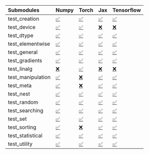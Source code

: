 | Submodules        | Numpy                                                                                                                           | Torch                                                                                                                           | Jax                                                                                                                             | Tensorflow                                                                                                                      |
|:------------------|:--------------------------------------------------------------------------------------------------------------------------------|:--------------------------------------------------------------------------------------------------------------------------------|:--------------------------------------------------------------------------------------------------------------------------------|:--------------------------------------------------------------------------------------------------------------------------------|
| test_creation     | <a href="https://github.com/unifyai/ivy/runs/7882379005?check_suite_focus=true" rel="noopener noreferrer" target="_blank">✅</a> | <a href="https://github.com/unifyai/ivy/runs/7882381315?check_suite_focus=true" rel="noopener noreferrer" target="_blank">✅</a> | <a href="https://github.com/unifyai/ivy/runs/7882384146?check_suite_focus=true" rel="noopener noreferrer" target="_blank">✅</a> | <a href="https://github.com/unifyai/ivy/runs/7882386483?check_suite_focus=true" rel="noopener noreferrer" target="_blank">✅</a> |
| test_device       | <a href="https://github.com/unifyai/ivy/runs/7882379168?check_suite_focus=true" rel="noopener noreferrer" target="_blank">✅</a> | <a href="https://github.com/unifyai/ivy/runs/7882381466?check_suite_focus=true" rel="noopener noreferrer" target="_blank">✅</a> | <a href="https://github.com/unifyai/ivy/runs/7882384312?check_suite_focus=true" rel="noopener noreferrer" target="_blank">❌</a> | <a href="https://github.com/unifyai/ivy/runs/7882386696?check_suite_focus=true" rel="noopener noreferrer" target="_blank">❌</a> |
| test_dtype        | <a href="https://github.com/unifyai/ivy/runs/7882379314?check_suite_focus=true" rel="noopener noreferrer" target="_blank">✅</a> | <a href="https://github.com/unifyai/ivy/runs/7882381650?check_suite_focus=true" rel="noopener noreferrer" target="_blank">✅</a> | <a href="https://github.com/unifyai/ivy/runs/7882384488?check_suite_focus=true" rel="noopener noreferrer" target="_blank">✅</a> | <a href="https://github.com/unifyai/ivy/runs/7882386874?check_suite_focus=true" rel="noopener noreferrer" target="_blank">✅</a> |
| test_elementwise  | <a href="https://github.com/unifyai/ivy/runs/7882379445?check_suite_focus=true" rel="noopener noreferrer" target="_blank">✅</a> | <a href="https://github.com/unifyai/ivy/runs/7882381933?check_suite_focus=true" rel="noopener noreferrer" target="_blank">✅</a> | <a href="https://github.com/unifyai/ivy/runs/7882384642?check_suite_focus=true" rel="noopener noreferrer" target="_blank">✅</a> | <a href="https://github.com/unifyai/ivy/runs/7882386990?check_suite_focus=true" rel="noopener noreferrer" target="_blank">✅</a> |
| test_general      | <a href="https://github.com/unifyai/ivy/runs/7882379596?check_suite_focus=true" rel="noopener noreferrer" target="_blank">✅</a> | <a href="https://github.com/unifyai/ivy/runs/7882382087?check_suite_focus=true" rel="noopener noreferrer" target="_blank">✅</a> | <a href="https://github.com/unifyai/ivy/runs/7882384778?check_suite_focus=true" rel="noopener noreferrer" target="_blank">✅</a> | <a href="https://github.com/unifyai/ivy/runs/7882387116?check_suite_focus=true" rel="noopener noreferrer" target="_blank">✅</a> |
| test_gradients    | <a href="https://github.com/unifyai/ivy/runs/7882379705?check_suite_focus=true" rel="noopener noreferrer" target="_blank">✅</a> | <a href="https://github.com/unifyai/ivy/runs/7882382250?check_suite_focus=true" rel="noopener noreferrer" target="_blank">✅</a> | <a href="https://github.com/unifyai/ivy/runs/7882384902?check_suite_focus=true" rel="noopener noreferrer" target="_blank">✅</a> | <a href="https://github.com/unifyai/ivy/runs/7882387331?check_suite_focus=true" rel="noopener noreferrer" target="_blank">✅</a> |
| test_linalg       | <a href="https://github.com/unifyai/ivy/runs/7882379855?check_suite_focus=true" rel="noopener noreferrer" target="_blank">❌</a> | <a href="https://github.com/unifyai/ivy/runs/7882382430?check_suite_focus=true" rel="noopener noreferrer" target="_blank">✅</a> | <a href="https://github.com/unifyai/ivy/runs/7882385050?check_suite_focus=true" rel="noopener noreferrer" target="_blank">❌</a> | <a href="https://github.com/unifyai/ivy/runs/7882387462?check_suite_focus=true" rel="noopener noreferrer" target="_blank">❌</a> |
| test_manipulation | <a href="https://github.com/unifyai/ivy/runs/7882379980?check_suite_focus=true" rel="noopener noreferrer" target="_blank">✅</a> | <a href="https://github.com/unifyai/ivy/runs/7882382656?check_suite_focus=true" rel="noopener noreferrer" target="_blank">❌</a> | <a href="https://github.com/unifyai/ivy/runs/7882385254?check_suite_focus=true" rel="noopener noreferrer" target="_blank">✅</a> | <a href="https://github.com/unifyai/ivy/runs/7882387572?check_suite_focus=true" rel="noopener noreferrer" target="_blank">✅</a> |
| test_meta         | <a href="https://github.com/unifyai/ivy/runs/7882380138?check_suite_focus=true" rel="noopener noreferrer" target="_blank">✅</a> | <a href="https://github.com/unifyai/ivy/runs/7882382790?check_suite_focus=true" rel="noopener noreferrer" target="_blank">❌</a> | <a href="https://github.com/unifyai/ivy/runs/7882385412?check_suite_focus=true" rel="noopener noreferrer" target="_blank">✅</a> | <a href="https://github.com/unifyai/ivy/runs/7882387690?check_suite_focus=true" rel="noopener noreferrer" target="_blank">✅</a> |
| test_nest         | <a href="https://github.com/unifyai/ivy/runs/7882380264?check_suite_focus=true" rel="noopener noreferrer" target="_blank">✅</a> | <a href="https://github.com/unifyai/ivy/runs/7882382947?check_suite_focus=true" rel="noopener noreferrer" target="_blank">✅</a> | <a href="https://github.com/unifyai/ivy/runs/7882385548?check_suite_focus=true" rel="noopener noreferrer" target="_blank">✅</a> | <a href="https://github.com/unifyai/ivy/runs/7882387834?check_suite_focus=true" rel="noopener noreferrer" target="_blank">✅</a> |
| test_random       | <a href="https://github.com/unifyai/ivy/runs/7882380404?check_suite_focus=true" rel="noopener noreferrer" target="_blank">✅</a> | <a href="https://github.com/unifyai/ivy/runs/7882383159?check_suite_focus=true" rel="noopener noreferrer" target="_blank">✅</a> | <a href="https://github.com/unifyai/ivy/runs/7882385670?check_suite_focus=true" rel="noopener noreferrer" target="_blank">✅</a> | <a href="https://github.com/unifyai/ivy/runs/7882387997?check_suite_focus=true" rel="noopener noreferrer" target="_blank">✅</a> |
| test_searching    | <a href="https://github.com/unifyai/ivy/runs/7882380566?check_suite_focus=true" rel="noopener noreferrer" target="_blank">✅</a> | <a href="https://github.com/unifyai/ivy/runs/7882383351?check_suite_focus=true" rel="noopener noreferrer" target="_blank">✅</a> | <a href="https://github.com/unifyai/ivy/runs/7882385830?check_suite_focus=true" rel="noopener noreferrer" target="_blank">✅</a> | <a href="https://github.com/unifyai/ivy/runs/7882388196?check_suite_focus=true" rel="noopener noreferrer" target="_blank">✅</a> |
| test_set          | <a href="https://github.com/unifyai/ivy/runs/7882380706?check_suite_focus=true" rel="noopener noreferrer" target="_blank">✅</a> | <a href="https://github.com/unifyai/ivy/runs/7882383514?check_suite_focus=true" rel="noopener noreferrer" target="_blank">✅</a> | <a href="https://github.com/unifyai/ivy/runs/7882385975?check_suite_focus=true" rel="noopener noreferrer" target="_blank">✅</a> | <a href="https://github.com/unifyai/ivy/runs/7882388463?check_suite_focus=true" rel="noopener noreferrer" target="_blank">✅</a> |
| test_sorting      | <a href="https://github.com/unifyai/ivy/runs/7882380866?check_suite_focus=true" rel="noopener noreferrer" target="_blank">✅</a> | <a href="https://github.com/unifyai/ivy/runs/7882383653?check_suite_focus=true" rel="noopener noreferrer" target="_blank">❌</a> | <a href="https://github.com/unifyai/ivy/runs/7882386088?check_suite_focus=true" rel="noopener noreferrer" target="_blank">✅</a> | <a href="https://github.com/unifyai/ivy/runs/7882388639?check_suite_focus=true" rel="noopener noreferrer" target="_blank">✅</a> |
| test_statistical  | <a href="https://github.com/unifyai/ivy/runs/7882381020?check_suite_focus=true" rel="noopener noreferrer" target="_blank">✅</a> | <a href="https://github.com/unifyai/ivy/runs/7882383838?check_suite_focus=true" rel="noopener noreferrer" target="_blank">✅</a> | <a href="https://github.com/unifyai/ivy/runs/7882386200?check_suite_focus=true" rel="noopener noreferrer" target="_blank">✅</a> | <a href="https://github.com/unifyai/ivy/runs/7882388791?check_suite_focus=true" rel="noopener noreferrer" target="_blank">✅</a> |
| test_utility      | <a href="https://github.com/unifyai/ivy/runs/7882381155?check_suite_focus=true" rel="noopener noreferrer" target="_blank">✅</a> | <a href="https://github.com/unifyai/ivy/runs/7882384008?check_suite_focus=true" rel="noopener noreferrer" target="_blank">✅</a> | <a href="https://github.com/unifyai/ivy/runs/7882386329?check_suite_focus=true" rel="noopener noreferrer" target="_blank">✅</a> | <a href="https://github.com/unifyai/ivy/runs/7882388958?check_suite_focus=true" rel="noopener noreferrer" target="_blank">✅</a> |